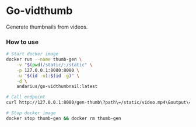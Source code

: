 # Go-vidthumb


Generate thumbnails from videos.

### How to use

```bash
# Start docker image
docker run --name thumb-gen \
    -v "$(pwd)/static/:/static" \
    -p 127.0.0.1:8080:8080 \
    -u "$(id -u):$(id -g)" \
    -d \
    andarius/go-vidthumbnail:latest

# Call endpoint
curl http://127.0.0.1:8080/gen-thumb\?path\=/static/video.mp4\&output\=/static/thumb.png

# Stop docker image
docker stop thumb-gen && docker rm thumb-gen
```

